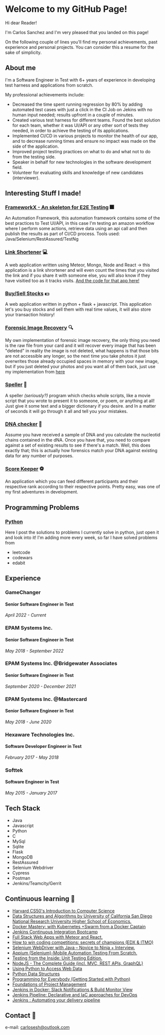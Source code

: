 # Welcome to my GitHub Page!

Hi dear Reader! 

I'm Carlos Sanchez and I'm very pleased that you landed on this page! 

On the following couple of lines you'll find my personal achievements, past experience and personal projects. You can consider this a resume for the sake of simplicity.

## About me

I'm a Software Engineer in Test with 6+ years of experience in developing test harness and applications from scratch.

My professional achievements include:
* Decreased the time spent running regression by 80% by adding automated test cases with just a click in the CI Job on Jekins with no human input needed; results upfront in a couple of minutes.
* Created various test harness for different teams. Found the best solution for each team, whether it was UI/API or any other sort of tests they needed, in order to achieve the testing of its applications.
* Implemented CI/CD in various projects to monitor the health of our app, and to decrease running times and ensure no impact was made on the side of the application.
* Improved project testing practices on what to do and what not to do from the testing side. 
* Speaker in behalf for new technologies in the software development field.
* Volunteer for evaluating skills and knowledge of new candidates (interviewer).

## Interesting Stuff I made!

### [FrameworkX - An skeleton for E2E Testing](https://github.com/carlosesh/FrameworkX) :fireworks:
An Automation Framework, this automation framework contains some of the best practices to Test UI/API, in this case I'm testing an amazon workflow where I perform some actions, retrieve data using an api call and then publish the results as part of CI/CD process. Tools used: Java/Selenium/RestAssured/TestNg

### [Link Shortener](https://less-lnk.herokuapp.com/) :computer:
A web application written using Meteor, Mongo, Node and React -> this application is a link shrortener and will even count the times that you visited the link and if you share it with someone else, you will also know if they have visitied too as it tracks visits. [And the code for that app here!](https://github.com/carlosesh/Lnk-Shortner)

### [Buy/Sell Stocks](https://github.com/carlosesh/finance) :dollar:
A web application written in python + flask + javascript. This application let's you buy stocks and sell them with real time values, it will also store your transaction history!

### [Forensic Image Recovery](https://github.com/carlosesh/cs50/blob/master/pset4/recover/recover.c) :mag:
My own implementation of forensic image recovery, the only thing you need is the raw file from your card and it will recover every image that has been "deleted" in reality the image is not deleted, what happens is that those bits are not accessible any longer, so the next time you take photos it just overwrites those already occupied spaces in memory with your new image, but if you just deleted your photos and you want all of them back, just use my implementation from [here](https://github.com/carlosesh/cs50/blob/master/pset4/recover/recover.c)

### [Speller](https://github.com/carlosesh/cs50/tree/master/pset5/speller) :page_facing_up:
A speller *(seriously?)* program which checks whole scripts, like a movie script that you wrote to present it to someone, or poem, or anything at all! Just give it some text and a bigger dictionary if you desire. and In a matter of seconds it will go through it all and tell you your mistakes.

### [DNA checker](https://github.com/carlosesh/cs50/tree/master/pset6/dna) :syringe:
Assume you have received a sample of DNA and you calculate the nucleotid chains contained in the dNA. Once you have that, you need to compare against a set of existing results to see if there's a match. Well, this does exactly that; this is actually how forensics match your DNA against existing data for any number of purposes.

### [Score Keeper](https://github.com/carlosesh/Lnk-Shortner) :soccer:
An application which you can feed different participants and their respective rank according to their respective points. Pretty easy, was one of my first adventures in development.

## Programming Problems

### [Python](https://github.com/carlosesh/python_solutions)
Here I post the solutions to problems I currently solve in python, just open it and look into it! I'm adding more every week, so far I have solved problems from
* leetcode
* codewars
* edabit

## Experience

### GameChanger
#### Senior Software Engineer in Test
*April 2022 - Current*

### EPAM Systems Inc.
#### Senior Software Engineer in Test
*May 2018 - September 2022*

### EPAM Systems Inc. @Bridgewater Associates
#### Senior Software Engineer in Test
*September 2020 - December 2021*

### EPAM Systems Inc. @Mastercard
#### Senior Software Engineer in Test
*May 2018 - June 2020*

### Hexaware Technologies Inc.
#### Software Developer Engineer in Test
*February 2017 - May 2018*

### Softtek
#### Software Engineer in Test
*May 2015 - January 2017*

## Tech Stack
* Java
* Javascript
* Python
* C
* MySql
* Sqlite
* Flask
* MongoDB
* RestAssured
* Selenium Webdriver
* Cypress
* Postman
* Jenkins/Teamcity/Gerrit

## Continuous learning :closed_book:

* [Harvard CS50's Introduction to Computer Science](https://www.edx.org/course/cs50s-introduction-to-computer-science)
* [Data Structures and Algorithms by University of California San Diego National Research University Higher School of Economics.](https://www.coursera.org/specializations/data-structures-algorithms)
* [Docker Mastery: with Kubernetes +Swarm from a Docker Captain](https://www.udemy.com/course/docker-mastery/)
* [Jenkins Continuous Integration Bootcamp](https://www.udemy.com/course/jenkins-continuous-integration-bootcamp/)
* [Full Stack Web Apps with Meteor and React.](www.udemy.com)
* [How to win coding competitions: secrets of champions (EDX & ITMO)](https://www.edx.org/course/how-to-win-coding-competitions-secrets-of-champion)
* [Selenium WebDriver with Java – Novice to Ninja + Interview.](https://www.udemy.com/course/selenium-webdriver-with-java-testng-and-log4j/)
* [Appium (Selenium)-Mobile Automation Testing From Scratch.](https://www.udemy.com/course/mobile-automation-using-appiumselenium-3/)
* [Testing from the Inside: Unit Testing Edition.](https://testautomationu.applitools.com/unit-testing/) 
* [NodeJS - The Complete Guide (incl. MVC, REST APIs, GraphQL)](https://www.udemy.com/course/nodejs-the-complete-guide/)
* [Using Python to Access Web Data](https://www.coursera.org/account/accomplishments/certificate/3NGWDZDF9CEN)
* [Python Data Structures](https://www.coursera.org/account/accomplishments/verify/6A4SCM38U3WY)
* [Programming for Everybody (Getting Started with Python)](http://coursera.org/verify/J68N3BVPPNTY)
* [Foundations of Project Management](https://www.coursera.org/account/accomplishments/verify/Z3DMTQ33N5Q5)
* [Jenkins in Docker: Slack Notifications & Build Monitor View](https://www.coursera.org/account/accomplishments/verify/DQF2SXGWND2S)
* [Jenkins Pipeline: Declarative and IaC approaches for DevOps](https://www.coursera.org/account/accomplishments/verify/PE9R3W6UFKHT)
* [Jenkins : Automating your delivery pipeline](https://www.coursera.org/account/accomplishments/verify/2EQNW7PR4E4B)

## Contact :email:
e-mail: carlosesh@outlook.com
